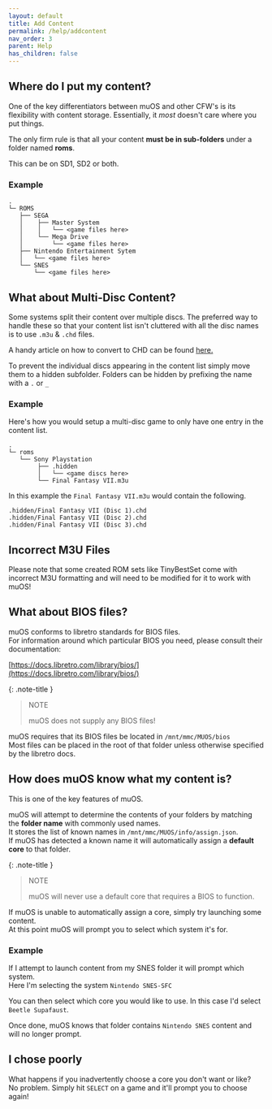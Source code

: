 ```yaml
---
layout: default
title: Add Content
permalink: /help/addcontent
nav_order: 3
parent: Help
has_children: false
---
```


## Where do I put my content?
One of the key differentiators between muOS and other CFW's is its flexibility with content storage.
Essentially, it _most_ doesn't care where you put things.

The only firm rule is that all your content **must be in sub-folders** under a folder named **roms**.

This can be on SD1, SD2 or both.

### Example
```
.
└─ ROMS
   ├── SEGA
   │    ├── Master System
   │    │   └── <game files here>
   │    └── Mega Drive
   │        └── <game files here>
   ├── Nintendo Entertainment Sytem
   │   └── <game files here>
   └── SNES
       └── <game files here>
```
## What about Multi-Disc Content?
Some systems split their content over multiple discs. The preferred way to handle these so that your content list isn't cluttered with all the disc names is to use `.m3u` & `.chd` files.

A handy article on how to convert to CHD can be found [here.](https://wiki.recalbox.com/en/tutorials/utilities/rom-conversion/chdman)

To prevent the individual discs appearing in the content list simply move them to a hidden subfolder. Folders can be hidden by prefixing the name with a `.` or `_`
### Example
Here's how you would setup a multi-disc game to only have one entry in the content list.
```
.
└─ roms
   └── Sony Playstation
        ├── .hidden
        │   └── <game discs here>
        └── Final Fantasy VII.m3u   
```
In this example the `Final Fantasy VII.m3u` would contain the following.
```
.hidden/Final Fantasy VII (Disc 1).chd
.hidden/Final Fantasy VII (Disc 2).chd
.hidden/Final Fantasy VII (Disc 3).chd
```

## Incorrect M3U Files
Please note that some created ROM sets like TinyBestSet come with incorrect M3U formatting and will need to be modified for it to work with muOS!
## What about BIOS files?
muOS conforms to libretro standards for BIOS files.  
For information around which particular BIOS you need, please consult their documentation:

[https://docs.libretro.com/library/bios/](https://docs.libretro.com/library/bios/)

{: .note-title }
> NOTE
>
> muOS does not supply any BIOS files!

muOS requires that its BIOS files be located in ``/mnt/mmc/MUOS/bios``  
Most files can be placed in the root of that folder unless otherwise specified by the libretro docs.

## How does muOS know what my content is?
This is one of the key features of muOS.

muOS will attempt to determine the contents of your folders by matching the **folder name** with commonly used names.  
It stores the list of known names in ``/mnt/mmc/MUOS/info/assign.json``.  
If muOS has detected a known name it will automatically assign a **default core** to that folder.

{: .note-title }
> NOTE
> 
> muOS will never use a default core that requires a BIOS to function.

If muOS is unable to automatically assign a core, simply try launching some content.  
At this point muOS will prompt you to select which system it's for.

### Example
If I attempt to launch content from my SNES folder it will prompt which system.  
Here I'm selecting the system ``Nintendo SNES-SFC``

You can then select which core you would like to use. In this case I'd select ``Beetle Supafaust``.

Once done, muOS knows that folder contains ``Nintendo SNES`` content and will no longer prompt.

## I chose poorly
What happens if you inadvertently choose a core you don't want or like?  
No problem. Simply hit `SELECT` on a game and it'll prompt you to choose again!
